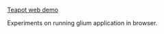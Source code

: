 [Teapot web demo](https://cdn.rawgit.com/not-fl3/teapot/098fef7c1a3b02fa3c0c7aea93577e58679c8ec5/teapot.html)

Experiments on running glium application in browser.

